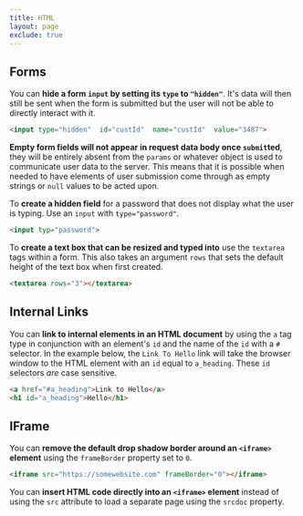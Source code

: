 ```yaml
---
title: HTML
layout: page
exclude: true
---
```

## Forms
You can **hide a form `input` by setting its `type` to `"hidden"`**. It's data will then still be sent when the form is submitted but the user will not be able to directly interact with it.
```html
<input type="hidden"  id="custId"  name="custId"  value="3487">
```

**Empty form fields will not appear in request data body once `submit`ted**, they will be entirely absent from the `params` or whatever object is used to communicate user data to the server. This means that it is possible when needed to have elements of user submission come through as empty strings or `null` values to be acted upon.

To **create a hidden field** for a password that does not display what the user is typing. Use an `input` with `type="password"`.
```html
<input typ="password">
```

To **create a text box that can be resized and typed into** use the `textarea` tags within a form. This also takes an argument `rows` that sets the default height of the text box when first created.
```html
<textarea rows="3"></textarea>
```

## Internal Links
You can **link to internal elements in an HTML document** by using the `a` tag type in conjunction with an element's `id` and the name of the `id` with a `#` selector. In the example below, the `Link To Hello` link will take the browser window to the HTML element with an `id` equal to `a_heading`. These `id` selectors *are* case sensitive.
```html
<a href="#a_heading">Link to Hello</a>
<h1 id="a_heading">Hello</h1>
```

## IFrame

You can **remove the default drop shadow border around an `<iframe>` element** using the `frameBorder` property set to `0`.
```html
<iframe src="https://somewebsite.com" frameBorder="0"></iframe>
```

You can **insert HTML code directly into an `<iframe>` element** instead of using the `src` attribute to load a separate page using the `srcdoc` property.
<!--stackedit_data:
eyJoaXN0b3J5IjpbMTQwNjk1OTU1NSwtMTE2MTgwNDMzOCwxMT
A4Mzk5MzA3LDE2MzE5NjE5NjksNzM0MjgyMDIxXX0=
-->